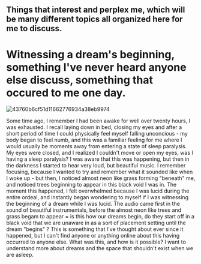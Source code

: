 ## Things that interest and perplex me, which will be many different topics all organized here for me to discuss.

# Witnessing a dream's beginning, something I've never heard anyone else discuss, something that occured to me one day.

![43760b6cf51d11662776934a38eb9974](https://github.com/user-attachments/assets/2f4bf0fe-ca2a-434d-89dc-045ff70ff736)

Some time ago, I remember I had been awake for well over twenty hours, I was exhausted. I recall laying down in bed, closing my eyes and after a short period of time I could physically feel myself falling unconcious - my body began to feel numb, and this was a familiar feeling for me where I would usually be moments away from entering a state of sleep paralysis. My eyes were closed, and I realized I couldn't move or open my eyes, was I having a sleep paralysis? I was aware that this was happening, but then in the darkness I started to hear very loud, but beautiful music. I remember focusing, because I wanted to try and remember what it sounded like when I woke up - but then, I noticed almost neon like grass forming "beneath" me, and noticed trees beginning to appear in this black void I was in. The moment this happened, I felt overwhelmed because I was lucid during the entire ordeal, and instantly began wondering to myself if I was witnessing the beginning of a dream while I was lucid. The audio came first in the sound of beautiful instrumentals, before the almost neon like trees and grass begam to appear = is this how our dreams begin, do they start off in a black void that we are unaware in as a sort of placement setting until the dream "begins" ? This is something that I've thought about ever since it happened, but I can't find anyone or anything online about this having occurred to anyone else. What was this, and how is it possible? I want to understand more about dreams and the space that shouldn't exist when we are asleep.  
